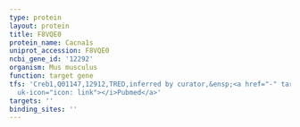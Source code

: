 ```yaml
---
type: protein
layout: protein
title: F8VQE0
protein_name: Cacna1s
uniprot_accession: F8VQE0
ncbi_gene_id: '12292'
organism: Mus musculus
function: target gene
tfs: 'Creb1,Q01147,12912,TRED,inferred by curator,&ensp;<a href="-" target="_blank"><i
  uk-icon="icon: link"></i>Pubmed</a>'
targets: ''
binding_sites: ''
---
```

